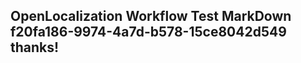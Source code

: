 <properties
ms.topic="hero-topic"
ms.test1="hero-topic"
ms.test2="test"/>

## OpenLocalization Workflow Test MarkDown f20fa186-9974-4a7d-b578-15ce8042d549 thanks!
